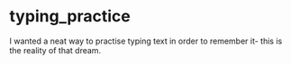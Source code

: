 # typing_practice
 
I wanted a neat way to practise typing text in order to remember it- this is the reality of that dream.
